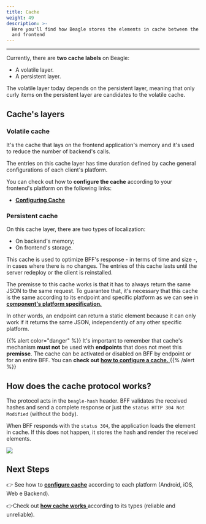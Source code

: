 ```yaml
---
title: Cache
weight: 49
description: >-
  Here you'll find how Beagle stores the elements in cache between the backend
  and frontend
---
```


---

Currently, there are **two cache labels** on Beagle:

- A volatile layer.
- A persistent layer.

The volatile layer today depends on the persistent layer, meaning that only curly items on the persistent layer are candidates to the volatile cache.

## Cache's layers

### Volatile cache

It's the cache that lays on the frontend application's memory and it's used to reduce the number of backend's calls.

The entries on this cache layer has time duration defined by cache general configurations of each client's platform.

You can check out how to **configure the cache** according to your frontend's platform on the following links:

- [**Configuring Cache**](/resources/cache/how-to-configure-cache)

### Persistent cache

On this cache layer, there are two types of localization:

- On backend's memory;
- On frontend's storage.

This cache is used to optimize BFF's response - in terms of time and size -, in cases where there is no changes. The entries of this cache lasts until the server redeploy or the client is reinstalled.

The premisse to this cache works is that it has to always return the same JSON to the same request. To guarantee that, it's necessary that this cache is the same according to its endpoint and specific platform as we can see in [**component's platform specification.**](/resources/components/platform-sorting)

In other words, an endpoint can return a static element because it can only work if it returns the same JSON, independently of any other specific platform.

{{% alert color="danger" %}}
It's important to remember that cache's mechanism **must not** be used with **endpoints** that does not meet this **premisse**.
The cache can be activated or disabled on BFF by endpoint or for an entire BFF. You can **check out** [**how to configure a cache.** ](/resources/cache/how-to-configure-cache/)
{{% /alert %}}

## How does the cache protocol works?

The protocol acts in the `beagle-hash` header. BFF validates the received hashes and send a complete response or just the `status HTTP 304 Not Modified` \(without the body\).

When BFF responds with the `status 304`, the application loads the element in cache. If this does not happen, it stores the hash and render the received elements.

![](/shared/beaglesave.png)

## Next Steps

👉 See how to [**configure cache**](/resources/cache/how-to-configure-cache/#configuring-and-customizing-the-cache) according to each platform \(Android, iOS, Web e Backend\).

👉Check out [**how cache works** ](/resources/cache/how-to-configure-cache/#how-does-cache-work)according to its types \(reliable and unreliable\).
